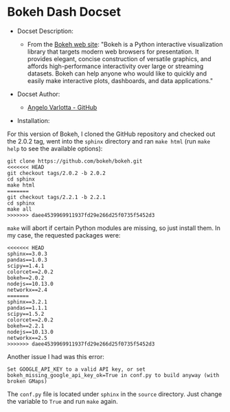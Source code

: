 Bokeh Dash Docset
=====

- Docset Description:
    - From the [Bokeh web site](https://docs.bokeh.org/en/latest/): "Bokeh is a Python interactive visualization library that targets modern web browsers for presentation. It provides elegant, concise construction of versatile graphics, and affords high-performance interactivity over large or streaming datasets. Bokeh can help anyone who would like to quickly and easily make interactive plots, dashboards, and data applications."

- Docset Author:
    - [Angelo Varlotta - GitHub](https://github.com/capac)

- Installation:

For this version of Bokeh, I cloned the GitHub repository and checked out the 2.0.2 tag, went into the `sphinx` directory and ran `make html` (run `make help` to see the available options):

```
git clone https://github.com/bokeh/bokeh.git
<<<<<<< HEAD
git checkout tags/2.0.2 -b 2.0.2
cd sphinx
make html
=======
git checkout tags/2.2.1 -b 2.2.1
cd sphinx
make all
>>>>>>> daee4539969911937fd29e266d25f0735f5452d3
```

`make` will abort if certain Python modules are missing, so just install them. In my case, the requested packages were:

```
<<<<<<< HEAD
sphinx==3.0.3
pandas==1.0.3
scipy==1.4.1
colorcet==2.0.2
bokeh==2.0.2
nodejs==10.13.0
networkx==2.4
=======
sphinx==3.2.1
pandas==1.1.1
scipy==1.5.2
colorcet==2.0.2
bokeh==2.2.1
nodejs==10.13.0
networkx==2.5
>>>>>>> daee4539969911937fd29e266d25f0735f5452d3
```

Another issue I had was this error:

```
Set GOOGLE_API_KEY to a valid API key, or set bokeh_missing_google_api_key_ok=True in conf.py to build anyway (with broken GMaps)
```

The `conf.py` file is located under `sphinx` in the `source` directory. Just change the variable to `True` and run `make` again.